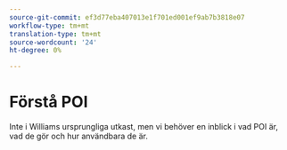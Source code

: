 ```yaml
---
source-git-commit: ef3d77eba407013e1f701ed001ef9ab7b3818e07
workflow-type: tm+mt
translation-type: tm+mt
source-wordcount: '24'
ht-degree: 0%

---
```

# Förstå POI

Inte i Williams ursprungliga utkast, men vi behöver en inblick i vad POI är, vad de gör och hur användbara de är.


